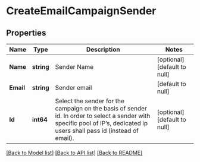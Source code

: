 # CreateEmailCampaignSender

## Properties
Name | Type | Description | Notes
------------ | ------------- | ------------- | -------------
**Name** | **string** | Sender Name | [optional] [default to null]
**Email** | **string** | Sender email | [default to null]
**Id** | **int64** | Select the sender for the campaign on the basis of sender id. In order to select a sender with specific pool of IP’s, dedicated ip users shall pass id (instead of email). | [optional] [default to null]

[[Back to Model list]](../README.md#documentation-for-models) [[Back to API list]](../README.md#documentation-for-api-endpoints) [[Back to README]](../README.md)


